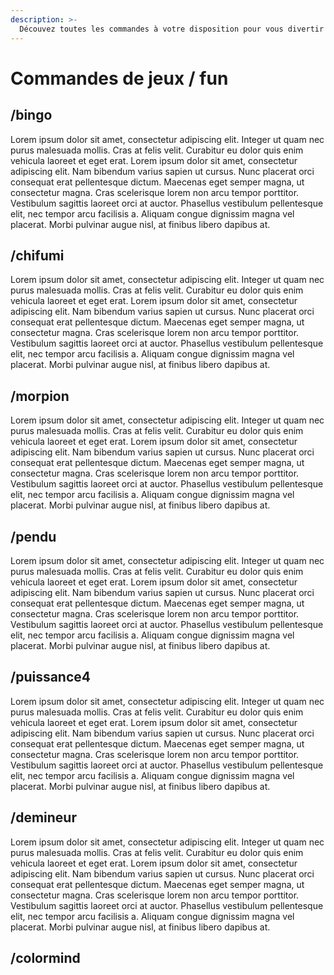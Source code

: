 ```yaml
---
description: >-
  Découvez toutes les commandes à votre disposition pour vous divertir avec les membres de votre serveur.
---
```


# Commandes de jeux / fun

## /bingo

Lorem ipsum dolor sit amet, consectetur adipiscing elit. Integer ut quam nec purus malesuada mollis. Cras at felis velit. Curabitur eu dolor quis enim vehicula laoreet et eget erat. Lorem ipsum dolor sit amet, consectetur adipiscing elit. Nam bibendum varius sapien ut cursus. Nunc placerat orci consequat erat pellentesque dictum. Maecenas eget semper magna, ut consectetur magna. Cras scelerisque lorem non arcu tempor porttitor. Vestibulum sagittis laoreet orci at auctor. Phasellus vestibulum pellentesque elit, nec tempor arcu facilisis a. Aliquam congue dignissim magna vel placerat. Morbi pulvinar augue nisl, at finibus libero dapibus at.

## /chifumi

Lorem ipsum dolor sit amet, consectetur adipiscing elit. Integer ut quam nec purus malesuada mollis. Cras at felis velit. Curabitur eu dolor quis enim vehicula laoreet et eget erat. Lorem ipsum dolor sit amet, consectetur adipiscing elit. Nam bibendum varius sapien ut cursus. Nunc placerat orci consequat erat pellentesque dictum. Maecenas eget semper magna, ut consectetur magna. Cras scelerisque lorem non arcu tempor porttitor. Vestibulum sagittis laoreet orci at auctor. Phasellus vestibulum pellentesque elit, nec tempor arcu facilisis a. Aliquam congue dignissim magna vel placerat. Morbi pulvinar augue nisl, at finibus libero dapibus at.

## /morpion

Lorem ipsum dolor sit amet, consectetur adipiscing elit. Integer ut quam nec purus malesuada mollis. Cras at felis velit. Curabitur eu dolor quis enim vehicula laoreet et eget erat. Lorem ipsum dolor sit amet, consectetur adipiscing elit. Nam bibendum varius sapien ut cursus. Nunc placerat orci consequat erat pellentesque dictum. Maecenas eget semper magna, ut consectetur magna. Cras scelerisque lorem non arcu tempor porttitor. Vestibulum sagittis laoreet orci at auctor. Phasellus vestibulum pellentesque elit, nec tempor arcu facilisis a. Aliquam congue dignissim magna vel placerat. Morbi pulvinar augue nisl, at finibus libero dapibus at.

## /pendu

Lorem ipsum dolor sit amet, consectetur adipiscing elit. Integer ut quam nec purus malesuada mollis. Cras at felis velit. Curabitur eu dolor quis enim vehicula laoreet et eget erat. Lorem ipsum dolor sit amet, consectetur adipiscing elit. Nam bibendum varius sapien ut cursus. Nunc placerat orci consequat erat pellentesque dictum. Maecenas eget semper magna, ut consectetur magna. Cras scelerisque lorem non arcu tempor porttitor. Vestibulum sagittis laoreet orci at auctor. Phasellus vestibulum pellentesque elit, nec tempor arcu facilisis a. Aliquam congue dignissim magna vel placerat. Morbi pulvinar augue nisl, at finibus libero dapibus at.

## /puissance4

Lorem ipsum dolor sit amet, consectetur adipiscing elit. Integer ut quam nec purus malesuada mollis. Cras at felis velit. Curabitur eu dolor quis enim vehicula laoreet et eget erat. Lorem ipsum dolor sit amet, consectetur adipiscing elit. Nam bibendum varius sapien ut cursus. Nunc placerat orci consequat erat pellentesque dictum. Maecenas eget semper magna, ut consectetur magna. Cras scelerisque lorem non arcu tempor porttitor. Vestibulum sagittis laoreet orci at auctor. Phasellus vestibulum pellentesque elit, nec tempor arcu facilisis a. Aliquam congue dignissim magna vel placerat. Morbi pulvinar augue nisl, at finibus libero dapibus at.

## /demineur

Lorem ipsum dolor sit amet, consectetur adipiscing elit. Integer ut quam nec purus malesuada mollis. Cras at felis velit. Curabitur eu dolor quis enim vehicula laoreet et eget erat. Lorem ipsum dolor sit amet, consectetur adipiscing elit. Nam bibendum varius sapien ut cursus. Nunc placerat orci consequat erat pellentesque dictum. Maecenas eget semper magna, ut consectetur magna. Cras scelerisque lorem non arcu tempor porttitor. Vestibulum sagittis laoreet orci at auctor. Phasellus vestibulum pellentesque elit, nec tempor arcu facilisis a. Aliquam congue dignissim magna vel placerat. Morbi pulvinar augue nisl, at finibus libero dapibus at.

## /colormind

